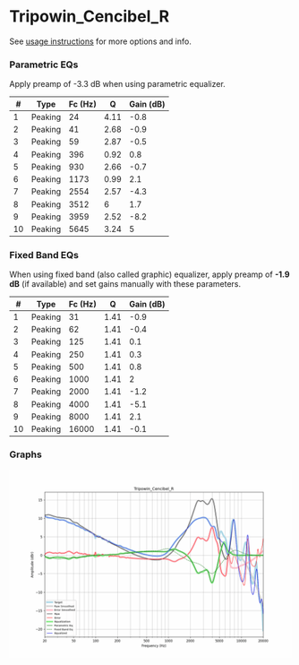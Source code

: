 # Tripowin_Cencibel_R
See [usage instructions](https://github.com/jaakkopasanen/AutoEq#usage) for more options and info.

### Parametric EQs
Apply preamp of -3.3 dB when using parametric equalizer.

|   # | Type    |   Fc (Hz) |    Q |   Gain (dB) |
|-----|---------|-----------|------|-------------|
|   1 | Peaking |        24 | 4.11 |        -0.8 |
|   2 | Peaking |        41 | 2.68 |        -0.9 |
|   3 | Peaking |        59 | 2.87 |        -0.5 |
|   4 | Peaking |       396 | 0.92 |         0.8 |
|   5 | Peaking |       930 | 2.66 |        -0.7 |
|   6 | Peaking |      1173 | 0.99 |         2.1 |
|   7 | Peaking |      2554 | 2.57 |        -4.3 |
|   8 | Peaking |      3512 | 6    |         1.7 |
|   9 | Peaking |      3959 | 2.52 |        -8.2 |
|  10 | Peaking |      5645 | 3.24 |         5   |

### Fixed Band EQs
When using fixed band (also called graphic) equalizer, apply preamp of **-1.9 dB** (if available) and set gains manually with these parameters.

|   # | Type    |   Fc (Hz) |    Q |   Gain (dB) |
|-----|---------|-----------|------|-------------|
|   1 | Peaking |        31 | 1.41 |        -0.9 |
|   2 | Peaking |        62 | 1.41 |        -0.4 |
|   3 | Peaking |       125 | 1.41 |         0.1 |
|   4 | Peaking |       250 | 1.41 |         0.3 |
|   5 | Peaking |       500 | 1.41 |         0.8 |
|   6 | Peaking |      1000 | 1.41 |         2   |
|   7 | Peaking |      2000 | 1.41 |        -1.2 |
|   8 | Peaking |      4000 | 1.41 |        -5.1 |
|   9 | Peaking |      8000 | 1.41 |         2.1 |
|  10 | Peaking |     16000 | 1.41 |        -0.1 |

### Graphs
![](./Tripowin_Cencibel_R.png)
